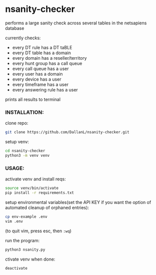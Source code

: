 # nsanity-checker
performs a large sanity check across several tables in the netsapiens database


currently checks:
- every DT rule has a DT taBLE
- every DT table has a domain
- every domain has a reseller/territory
- every hunt group has a call queue
- every call queue has a user
- every user has a domain
- every device has a user
- every timeframe has a user
- every answering rule has a user

prints all results to terminal

### INSTALLATION:
clone repo:
```bash
git clone https://github.com/DallanL/nsanity-checker.git
```

setup venv:
```bash
cd nsanity-checker
python3 -m venv venv
```


### USAGE:

activate venv and install reqs:
```bash
source venv/bin/activate
pip install -r requirements.txt
```

setup environmental variables(set the API KEY if you want the option of automated cleanup of orphaned entries):
```bash
cp env-example .env
vim .env
```
(to quit vim, press esc, then `:wq`)

run the program:
```bash
python3 nsanity.py
```

ctivate venv when done:
```bash
deactivate
```
